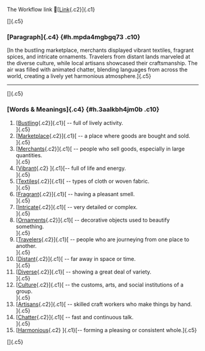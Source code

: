The Workflow link
👏[[Link](https://www.google.com/url?q=http://www.google.com&sa=D&source=editors&ust=1761086341875967&usg=AOvVaw2pVj0A4fND9CqbojCoRsNF){.c2}]{.c1}

[]{.c5}

### [Paragraph]{.c4} {#h.mpda4mgbgq73 .c10}

[In the bustling marketplace, merchants displayed vibrant textiles,
fragrant spices, and intricate ornaments. Travelers from distant lands
marveled at the diverse culture, while local artisans showcased their
craftsmanship. The air was filled with animated chatter, blending
languages from across the world, creating a lively yet harmonious
atmosphere.]{.c5}

------------------------------------------------------------------------

[]{.c5}

### [Words & Meanings]{.c4} {#h.3aalkbh4jm0b .c10}

1.  [[Bustling](https://www.google.com/url?q=http://www.google.com&sa=D&source=editors&ust=1761086341877166&usg=AOvVaw1SygL7f_9acbliAmItrcnX){.c2}]{.c1}[ --
    full of lively activity.\
    ]{.c5}
2.  [[Marketplace](https://www.google.com/url?q=http://www.google.com&sa=D&source=editors&ust=1761086341877402&usg=AOvVaw2hJEuxnvH7NURwIaoPqZAO){.c2}]{.c1}[ --
    a place where goods are bought and sold.\
    ]{.c5}
3.  [[Merchants](https://www.google.com/url?q=http://www.google.com&sa=D&source=editors&ust=1761086341877643&usg=AOvVaw3xbe8gXdD6sh7LvHnQSc1_){.c2}]{.c1}[ --
    people who sell goods, especially in large quantities.\
    ]{.c5}
4.  [[Vibrant](https://www.google.com/url?q=http://www.google.com&sa=D&source=editors&ust=1761086341877946&usg=AOvVaw2PC0Eho_ujzNI4IG2T2Fu8){.c2}
    ]{.c1}[-- full of life and energy.\
    ]{.c5}
5.  [[Textiles](https://www.google.com/url?q=http://www.google.com&sa=D&source=editors&ust=1761086341878136&usg=AOvVaw0OOvk26TptfBkuJ7-dkn-a){.c2}]{.c1}[ --
    types of cloth or woven fabric.\
    ]{.c5}
6.  [[Fragrant](https://www.google.com/url?q=http://www.google.com&sa=D&source=editors&ust=1761086341878354&usg=AOvVaw3vvRRojOzUb9RejX1WuQ5k){.c2}]{.c1}[ --
    having a pleasant smell.\
    ]{.c5}
7.  [[Intricate](https://www.google.com/url?q=http://www.google.com&sa=D&source=editors&ust=1761086341878561&usg=AOvVaw051V2zeDJZ2QhDjxH4uOs8){.c2}]{.c1}[ --
    very detailed or complex.\
    ]{.c5}
8.  [[Ornaments](https://www.google.com/url?q=http://www.google.com&sa=D&source=editors&ust=1761086341878753&usg=AOvVaw1yV5w9ELRcnNII0fH_E5ny){.c2}]{.c1}[ --
    decorative objects used to beautify something.\
    ]{.c5}
9.  [[Travelers](https://www.google.com/url?q=http://www.google.com&sa=D&source=editors&ust=1761086341878975&usg=AOvVaw3T1PFvzIEBMVw3JBpzEcJl){.c2}]{.c1}[ --
    people who are journeying from one place to another.\
    ]{.c5}
10. [[Distant](https://www.google.com/url?q=http://www.google.com&sa=D&source=editors&ust=1761086341879208&usg=AOvVaw06aPFa79ALVZYrrpgs_i_C){.c2}]{.c1}[ --
    far away in space or time.\
    ]{.c5}
11. [[Diverse](https://www.google.com/url?q=http://www.google.com&sa=D&source=editors&ust=1761086341879394&usg=AOvVaw0zZ1xgoGV3I4wXACtTE53P){.c2}]{.c1}[ --
    showing a great deal of variety.\
    ]{.c5}
12. [[Culture](https://www.google.com/url?q=http://www.google.com&sa=D&source=editors&ust=1761086341879601&usg=AOvVaw3XADYBfBZO2YxoJRclhxOI){.c2}]{.c1}[ --
    the customs, arts, and social institutions of a group.\
    ]{.c5}
13. [[Artisans](https://www.google.com/url?q=http://www.google.com&sa=D&source=editors&ust=1761086341879836&usg=AOvVaw1EWt2YszIDdyqUPhkxOTjw){.c2}]{.c1}[ --
    skilled craft workers who make things by hand.\
    ]{.c5}
14. [[Chatter](https://www.google.com/url?q=http://www.google.com&sa=D&source=editors&ust=1761086341880091&usg=AOvVaw1QeGGnIdduZWXF6ZIThuo7){.c2}]{.c1}[ --
    fast and continuous talk.\
    ]{.c5}
15. [[Harmonious](https://www.google.com/url?q=http://www.google.com&sa=D&source=editors&ust=1761086341880284&usg=AOvVaw2K7vQpP1AlY7SQHutLrUyi){.c2}
    ]{.c1}[-- forming a pleasing or consistent whole.]{.c5}

[]{.c5}
